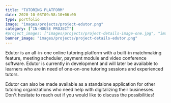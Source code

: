 ```yaml
---
title: "TUTORING PLATFORM"
date: 2020-10-03T09:58:10+06:00
type: portfolio
image: "images/projects/project-edutor.png"
category: ["IN-HOUSE PROJECT"]
#project_images: ["images/projects/project-details-image-one.jpg", "images/projects/project-details-image-two.jpg"]
banner_image: "images/projects/project-details-edutor.png"
---
```


Edutor is an all-in-one online tutoring platform with a built-in matchmaking feature, meeting scheduler, payment module and video conference software. Edutor is currently in development and will later be available to learners who are in need of one-on-one tutoring sessions and experienced tutors. 


Edutor can also be made available as a standalone application for other tutoring organizations who need help with digitalizing their businesses. Don't hesitate to reach out if you would like to discuss the possibilities!
